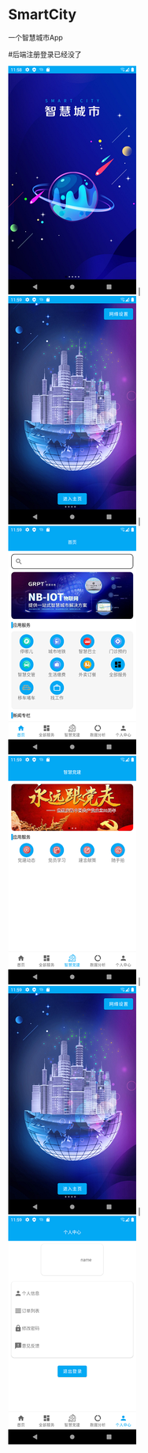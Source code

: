 # SmartCity
一个智慧城市App

#后端注册登录已经没了

![p1](https://github.com/pxy8080/SmartCity/blob/main/img/img1.png) |  ![p2](https://github.com/pxy8080/SmartCity/blob/main/img/img2.png) | ![p3](https://github.com/pxy8080/SmartCity/blob/main/img/img3.png)
![p4](https://github.com/pxy8080/SmartCity/blob/main/img/img4.png) |  ![p5](https://github.com/pxy8080/SmartCity/blob/main/img/img2.png) | ![p6](https://github.com/pxy8080/SmartCity/blob/main/img/img6.png)





